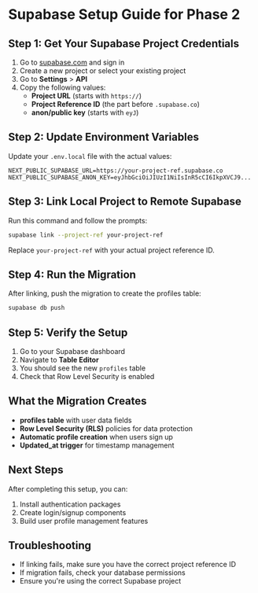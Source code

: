 # Supabase Setup Guide for Phase 2

## Step 1: Get Your Supabase Project Credentials

1. Go to [supabase.com](https://supabase.com) and sign in
2. Create a new project or select your existing project
3. Go to **Settings** > **API**
4. Copy the following values:
   - **Project URL** (starts with `https://`)
   - **Project Reference ID** (the part before `.supabase.co`)
   - **anon/public key** (starts with `eyJ`)

## Step 2: Update Environment Variables

Update your `.env.local` file with the actual values:

```env
NEXT_PUBLIC_SUPABASE_URL=https://your-project-ref.supabase.co
NEXT_PUBLIC_SUPABASE_ANON_KEY=eyJhbGciOiJIUzI1NiIsInR5cCI6IkpXVCJ9...
```

## Step 3: Link Local Project to Remote Supabase

Run this command and follow the prompts:

```bash
supabase link --project-ref your-project-ref
```

Replace `your-project-ref` with your actual project reference ID.

## Step 4: Run the Migration

After linking, push the migration to create the profiles table:

```bash
supabase db push
```

## Step 5: Verify the Setup

1. Go to your Supabase dashboard
2. Navigate to **Table Editor**
3. You should see the new `profiles` table
4. Check that Row Level Security is enabled

## What the Migration Creates

- **profiles table** with user data fields
- **Row Level Security (RLS)** policies for data protection
- **Automatic profile creation** when users sign up
- **Updated_at trigger** for timestamp management

## Next Steps

After completing this setup, you can:
1. Install authentication packages
2. Create login/signup components
3. Build user profile management features

## Troubleshooting

- If linking fails, make sure you have the correct project reference ID
- If migration fails, check your database permissions
- Ensure you're using the correct Supabase project